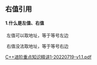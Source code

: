 ## 右值引用

#### 1.什么是左值、右值

​	左值可以取地址，等于等号左边

​	右值没法取地址，等于等号右边

[C++进阶重点知识精讲1-20220719-v1.1.pdf](file:///D:/零声Linux/c++/C++进阶重点知识精讲1-20220719-v1.1.pdf) 

